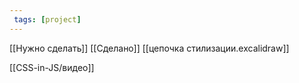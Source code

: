 ```yaml
---
 tags: [project]
---
```

[[Нужно сделать]]
[[Сделано]]
[[цепочка стилизации.excalidraw]]

[[CSS-in-JS/видео]]